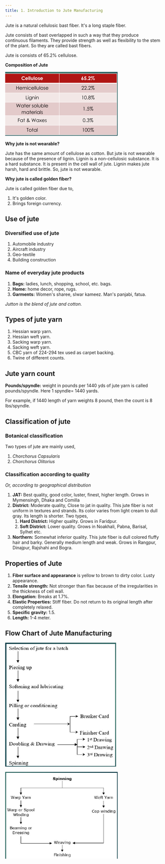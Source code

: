 ```yaml
---
title: 1. Introduction to Jute Manufacturing
---
```


Jute is a natural cellulosic bast fiber. It's a long staple fiber.

Jute consists of bast overlapped in such a way that they produce continuous filaments. They provide strength as well as flexibility to the stem of the plant. So they are called bast fibers.

Jute is consists of 65.2% cellulose.

**Composition of Jute**

![](./img/composition-jute.png)

**Why jute is not wearable?**

Jute has the same amount of cellulose as cotton. But jute is not wearable because of the presence of lignin. Lignin is a non-cellulosic substance. It is a hard substance. It is present in the cell wall of jute. Lignin makes jute harsh, hard and brittle. So, jute is not wearable.

**Why jute is called golden fiber?**

Jute is called golden fiber due to,

1. It's golden color.
2. Brings foreign currency.

## Use of jute

### Diversified use of jute

1. Automobile industry
2. Aircraft industry
3. Geo-textile
4. Building construction

### Name of everyday jute products

1. **Bags:** ladies, lunch, shopping, school, etc. bags.
2. **Home:** home decor, rope, rugs.
3. **Garments:** Women's sharee, slwar kameez. Man's panjabi, fatua.

_Jutton is the blend of jute and cotton._

## Types of jute yarn

1. Hessian warp yarn.
2. Hessian weft yarn.
3. Sacking warp yarn.
4. Sacking weft yarn.
5. CBC yarn of 224-294 tex used as carpet backing.
6. Twine of different counts.

## Jute yarn count

**Pounds/spyndle:** weight in pounds per 1440 yds of jute yarn is called pounds/spyndle. Here 1 spyndle= 1440 yards.

For example, if 1440 length of yarn weights 8 pound, then the count is 8 lbs/spyndle.

## Classification of jute

### Botanical classification

Two types of jute are mainly used,

1. _Chorchorus Capsularis_
2. _Chorchorus Olitorius_

### Classification according to quality

_Or, according to geographical distribution_

1. **JAT:** Best quality, good color, luster, finest, higher length. Grows in Mymensingh, Dhaka and Comilla
2. **District:** Moderate quality, Close to jat in quality. This jute fiber is not uniform in textures and strands. Its color varies from light cream to dull gray. Its length is shorter. Two types,
   1. **Hard District:** Higher quality. Grows in Faridpur.
   2. **Soft District:** Lower quality. Grows in Noakhali, Pabna, Barisal, Sylhet etc.
3. **Northern:** Somewhat inferior quality. This jute fiber is dull colored fluffy hair and barky. Generally medium length and weak. Grows in Rangpur, Dinajpur, Rajshahi and Bogra.

## Properties of Jute

1. **Fiber surface and appearance** is yellow to brown to dirty color. Lusty appearance.
2. **Tensile strength:** Not stronger than flax because of the
   irregularities in the thickness of cell wall.
3. **Elongation:** Breaks at 1.7%.
4. **Elastic Properties:** Stiff fiber. Do not return to its original length after completely relaxed.
5. **Specific gravity:** 1.5.
6. **Length:** 1-4 meter.

## Flow Chart of Jute Manufacturing

![](./img/flow-chart-jute-manufacturing.png)

![](./img/flow-chart-jute-manufacturing-spinning.png)
